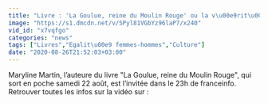 ```yaml
---
title: "Livre : 'La Goulue, reine du Moulin Rouge' ou la v\u00e9rit\u00e9 sur Louise Weber"
image: "https://s1.dmcdn.net/v/SPyl81VGbYz96laP7/x240"
vid_id: "x7vqfgo"
categories: "news"
tags: ["Livres","Egalit\u00e9 femmes-hommes","Culture"]
date: "2020-08-26T21:52:03+03:00"
---
```

Maryline Martin, l’auteure du livre &quot;La Goulue, reine du Moulin Rouge&quot;, qui sort en poche samedi 22 août, est l’invitée dans le 23h de franceinfo.  <br>Retrouver toutes les infos sur la vidéo sur : 
